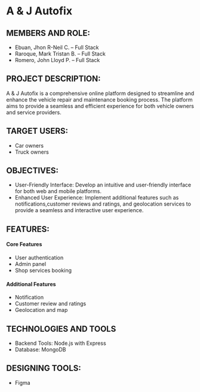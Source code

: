 # A & J Autofix

## MEMBERS AND ROLE:
* Ebuan, Jhon R-Neil C. – Full Stack
* Raroque, Mark Tristan B. – Full Stack
* Romero, John Lloyd P. – Full Stack

## PROJECT DESCRIPTION:
A & J Autofix is a comprehensive online platform designed to streamline and enhance the vehicle repair and maintenance booking process. The platform aims to provide a seamless and efficient experience for both vehicle owners and service providers.

## TARGET USERS:
* Car owners
* Truck owners

## OBJECTIVES:
* User-Friendly Interface: Develop an intuitive and user-friendly interface for both web and mobile platforms.
* Enhanced User Experience: Implement additional features such as notifications,customer reviews and ratings, and geolocation services to provide a seamless and interactive user experience.

## FEATURES:
#### Core Features
* User authentication
* Admin panel
* Shop services booking

#### Additional Features
* Notification
* Customer review and ratings
* Geolocation and map

## TECHNOLOGIES AND TOOLS
* Backend Tools:
  Node.js with Express
* Database:
  MongoDB
  
## DESIGNING TOOLS:
* Figma
